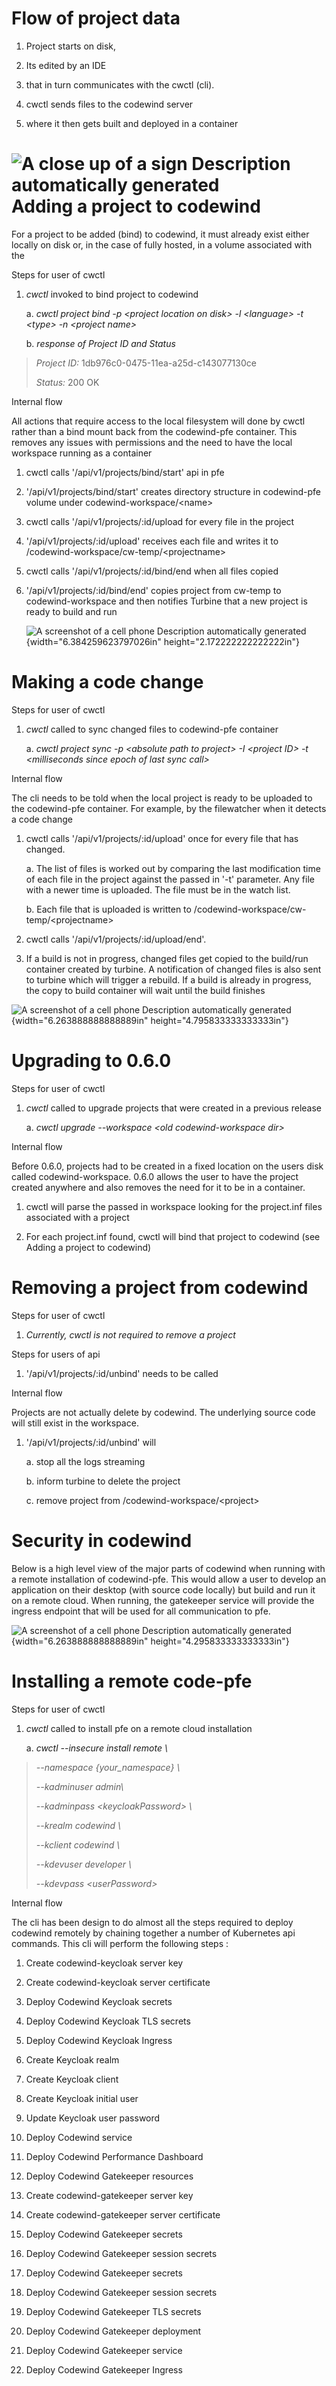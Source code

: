 Flow of project data
====================

1.  Project starts on disk,

2.  Its edited by an IDE

3.  that in turn communicates with the cwctl (cli).

4.  cwctl sends files to the codewind server

5.  where it then gets built and deployed in a container

![A close up of a sign Description automatically
generated](./media/image1.tiff)
Adding a project to codewind
============================

For a project to be added (bind) to codewind, it must already exist
either locally on disk or, in the case of fully hosted, in a volume
associated with the

Steps for user of cwctl

1.  *cwctl* invoked to bind project to codewind

    a.  *cwctl project bind -p \<project location on disk\> -l
        \<language\> -t \<type\> -n \<project name\>*

    b.  *response of Project ID and Status*

> *Project ID:* 1db976c0-0475-11ea-a25d-c143077130ce
>
> *Status:* 200 OK

Internal flow

All actions that require access to the local filesystem will done by
cwctl rather than a bind mount back from the codewind-pfe container.
This removes any issues with permissions and the need to have the local
workspace running as a container

1.  cwctl calls '/api/v1/projects/bind/start' api in pfe

2.  '/api/v1/projects/bind/start' creates directory structure in
    codewind-pfe volume under codewind-workspace/\<name\>

3.  cwctl calls '/api/v1/projects/:id/upload for every file in the
    project

4.  '/api/v1/projects/:id/upload' receives each file and writes it to
    /codewind-workspace/cw-temp/\<projectname\>

5.  cwctl calls '/api/v1/projects/:id/bind/end when all files copied

6.  '/api/v1/projects/:id/bind/end' copies project from cw-temp to
    codewind-workspace and then notifies Turbine that a new project is
    ready to build and run

    ![A screenshot of a cell phone Description automatically
    generated](./media/image2.tiff){width="6.384259623797026in"
    height="2.172222222222222in"}

Making a code change
====================

Steps for user of cwctl

1.  *cwctl* called to sync changed files to codewind-pfe container

    a.  *cwctl project sync -p \<absolute path to project\> -I \<project
        ID\> -t \<milliseconds since epoch of last sync call\>*

Internal flow

The cli needs to be told when the local project is ready to be uploaded
to the codewind-pfe container. For example, by the filewatcher when it
detects a code change

1.  cwctl calls '/api/v1/projects/:id/upload' once for every file that
    has changed.

    a.  The list of files is worked out by comparing the last
        modification time of each file in the project against the passed
        in '-t' parameter. Any file with a newer time is uploaded. The
        file must be in the watch list.

    b.  Each file that is uploaded is written to
        /codewind-workspace/cw-temp/\<projectname\>

2.  cwctl calls '/api/v1/projects/:id/upload/end'.

3.  If a build is not in progress, changed files get copied to the
    build/run container created by turbine. A notification of changed
    files is also sent to turbine which will trigger a rebuild. If a
    build is already in progress, the copy to build container will wait
    until the build finishes

![A screenshot of a cell phone Description automatically
generated](./media/image3.tiff){width="6.263888888888889in"
height="4.795833333333333in"}

Upgrading to 0.6.0
==================

Steps for user of cwctl

1.  *cwctl* called to upgrade projects that were created in a previous
    release

    a.  *cwctl upgrade \--workspace \<old codewind-workspace dir\>*

Internal flow

Before 0.6.0, projects had to be created in a fixed location on the
users disk called codewind-workspace. 0.6.0 allows the user to have the
project created anywhere and also removes the need for it to be in a
container.

1.  cwctl will parse the passed in workspace looking for the project.inf
    files associated with a project

2.  For each project.inf found, cwctl will bind that project to codewind
    (see Adding a project to codewind)

Removing a project from codewind
================================

Steps for user of cwctl

1.  *Currently, cwctl is not required to remove a project*

Steps for users of api

1.  '/api/v1/projects/:id/unbind' needs to be called

Internal flow

Projects are not actually delete by codewind. The underlying source code
will still exist in the workspace.

1.  '/api/v1/projects/:id/unbind' will

    a.  stop all the logs streaming

    b.  inform turbine to delete the project

    c.  remove project from /codewind-workspace/\<project\>

Security in codewind
====================

Below is a high level view of the major parts of codewind when running
with a remote installation of codewind-pfe. This would allow a user to
develop an application on their desktop (with source code locally) but
build and run it on a remote cloud. When running, the gatekeeper service
will provide the ingress endpoint that will be used for all
communication to pfe.

![A screenshot of a cell phone Description automatically
generated](./media/image4.tiff){width="6.263888888888889in"
height="4.295833333333333in"}

Installing a remote code-pfe
============================

Steps for user of cwctl

1.  *cwctl* called to install pfe on a remote cloud installation

    a.  *cwctl --insecure install remote \\*

> *\--namespace {your\_namespace} \\*
>
> *\--kadminuser admin\\*
>
> *\--kadminpass \<keycloakPassword\> \\*
>
> *\--krealm codewind \\*
>
> *\--kclient codewind \\*
>
> *\--kdevuser developer \\*
>
> *\--kdevpass \<userPassword\>*

Internal flow

The cli has been design to do almost all the steps required to deploy
codewind remotely by chaining together a number of Kubernetes api
commands. This cli will perform the following steps :

1.  Create codewind-keycloak server key

2.  Create codewind-keycloak server certificate

3.  Deploy Codewind Keycloak secrets

4.  Deploy Codewind Keycloak TLS secrets

5.  Deploy Codewind Keycloak Ingress

6.  Create Keycloak realm

7.  Create Keycloak client

8.  Create Keycloak initial user

9.  Update Keycloak user password

10. Deploy Codewind service

11. Deploy Codewind Performance Dashboard

12. Deploy Codewind Gatekeeper resources

13. Create codewind-gatekeeper server key

14. Create codewind-gatekeeper server certificate

15. Deploy Codewind Gatekeeper secrets

16. Deploy Codewind Gatekeeper session secrets

17. Deploy Codewind Gatekeeper secrets

18. Deploy Codewind Gatekeeper session secrets

19. Deploy Codewind Gatekeeper TLS secrets

20. Deploy Codewind Gatekeeper deployment

21. Deploy Codewind Gatekeeper service

22. Deploy Codewind Gatekeeper Ingress
